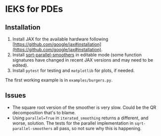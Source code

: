 # IEKS for PDEs

## Installation
1. Install JAX for the available hardware following [https://github.com/google/jax#installation](https://github.com/google/jax#installation).
2. Install [sqrt-parallel-smoothers](https://github.com/EEA-sensors/sqrt-parallel-smoothers) in editable mode (some function signatures have changed in recent JAX versions and may need to be edited).
3. Install `pytest` for testing and `matplotlib` for plots, if needed.

The first working example is in `examples/burgers.py`.

## Issues
- The square root version of the smoother is very slow. Could be the QR decomposition that's to blame.
- Using `parallel=True` in `iterated_smoothing` returns a different, and worse, solution. The tests for the parallel implementation in `sqrt-parallel-smoothers` all pass, so not sure why this is happening.
